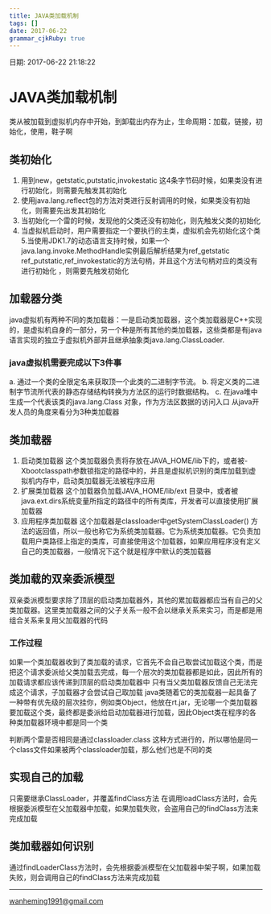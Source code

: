 ```yaml
---
title: JAVA类加载机制 
tags: []
date: 2017-06-22
grammar_cjkRuby: true
---
```

日期: 2017-06-22 21:18:22

# JAVA类加载机制 
类从被加载到虚拟机内存中开始，到卸载出内存为止，生命周期：加载，链接，初始化，使用，鞋子啊
## 类初始化
1. 用到new，getstatic,putstatic,invokestatic 这4条字节码时候，如果类没有进行初始化，则需要先触发其初始化
2. 使用java.lang.reflect包的方法对类进行反射调用的时候，如果类没有初始化，则需要先出发其初始化
3. 当初始化一个雷的时候，发现他的父类还没有初始化，则先触发父类的初始化
4. 当虚拟机启动时，用户需要指定一个要执行的主类，虚拟机会先初始化这个类
5.当使用JDK1.7的动态语言支持时候，如果一个java.lang.invoke.MethodHandle实例最后解析结果为ref_getstatic
ref_putstatic,ref_invokestatic的方法句柄，并且这个方法句柄对应的类没有进行初始化 ，则需要先触发初始化
## 加载器分类
java虚拟机有两种不同的类加载器：一是启动类加载器，这个类加载器是C++实现的，是虚拟机自身的一部分，另一个种是所有其他的类加载器，这些类都是有java语言实现的独立于虚拟机外部并且继承抽象类java.lang.ClassLoader.
### java虚拟机需要完成以下3件事
a. 通过一个类的全限定名来获取顶一个此类的二进制字节流。
b. 将定义类的二进制字节流所代表的静态存储结构转换为方法区的运行时数据结构。
c. 在java堆中生成一个代表该类的java.lang.Class 对象，作为方法区数据的访问入口
从java开发人员的角度来看分为3种类加载器
## 类加载器
1. 启动类加载器
这个类加载器负责将存放在JAVA_HOME/lib下的，或者被-Xbootclasspath参数锁指定的路径中的，并且是虚拟机识别的类库加载到虚拟机内存中，启动类加载器无法被程序应用
2. 扩展类加载器
这个加载器负加载JAVA_HOME/lib/ext 目录中，或者被java.ext.dirs系统变量所指定的路径中的所有类库，开发者可以直接使用扩展加载器
3. 应用程序类加载器
这个加载器是classloader中getSystemClassLoader() 方法的返回值，所以一般也称它为系统类加载器。它为系统类加载器。它负责加载用户类路径上指定的类库，可直接使用这个加载器，如果应用程序没有定义自己的类加载器，一般情况下这个就是程序中默认的类加载器
## 类加载的双亲委派模型
双亲委派模型要求除了顶层的启动类加载器外，其他的累加载器都应当有自己的父类加载器。这里类加载器之间的父子关系一般不会以继承关系来实习，而是都是用组合关系来复用父加载器的代码
### 工作过程
如果一个类加载器收到了类加载的请求，它首先不会自己取尝试加载这个类，而是把这个请求委派给父类加载去完成，每一个层次的类加载器都是如此，因此所有的加载请求都应该传递到顶层的启动类加载器中
只有当父类加载器反馈自己无法完成这个请求，子加载器才会尝试自己取加载
java类随着它的类加载器一起具备了一种带有优先级的层次挂你，例如类Object，他放在rt.jar，无论哪一个类加载器要加载这个类，最终都是委派给启动加载器进行加载，因此Object类在程序的各种类加载器环境中都是同一个类

判断两个雷是否相同是通过classloader.class 这种方式进行的，所以哪怕是同一个class文件如果被两个classloader加载，那么他们也是不同的类
## 实现自己的加载
只需要继承ClassLoader，并覆盖findClass方法
在调用loadClass方法时，会先根据委派模型在父加载器中加载，如果加载失败，会盗用自己的findClass方法来完成加载
## 类加载器如何识别
通过findLoaderClass方法时，会先根据委派模型在父加载器中架子啊，如果加载失败，则会调用自己的findClass方法来完成加载

----

wanheming1991@gmail.com